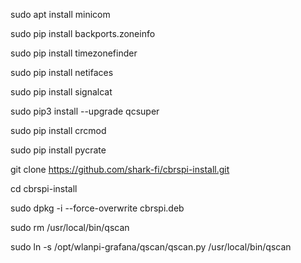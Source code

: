 sudo apt install minicom

sudo pip install backports.zoneinfo

sudo pip install timezonefinder

sudo pip install netifaces

sudo pip install signalcat

sudo pip3 install --upgrade qcsuper

sudo pip install crcmod

sudo pip install pycrate

git clone https://github.com/shark-fi/cbrspi-install.git

cd cbrspi-install

sudo dpkg -i --force-overwrite cbrspi.deb

sudo rm /usr/local/bin/qscan

sudo ln -s /opt/wlanpi-grafana/qscan/qscan.py /usr/local/bin/qscan
